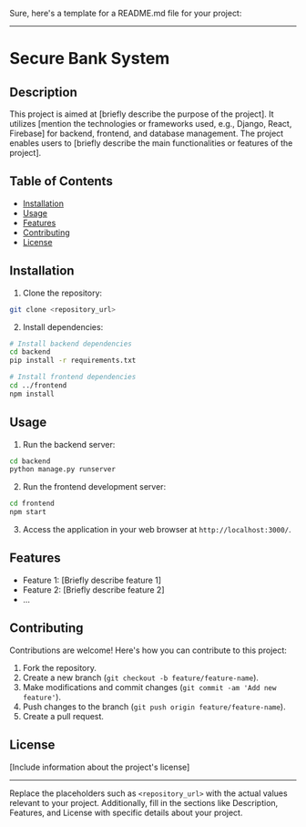 Sure, here's a template for a README.md file for your project:

---

# Secure Bank System

## Description

This project is aimed at [briefly describe the purpose of the project]. It utilizes [mention the technologies or frameworks used, e.g., Django, React, Firebase] for backend, frontend, and database management. The project enables users to [briefly describe the main functionalities or features of the project].

## Table of Contents

- [Installation](#installation)
- [Usage](#usage)
- [Features](#features)
- [Contributing](#contributing)
- [License](#license)

## Installation

1. Clone the repository:

```bash
git clone <repository_url>
```

2. Install dependencies:

```bash
# Install backend dependencies
cd backend
pip install -r requirements.txt

# Install frontend dependencies
cd ../frontend
npm install
```

## Usage

1. Run the backend server:

```bash
cd backend
python manage.py runserver
```

2. Run the frontend development server:

```bash
cd frontend
npm start
```

3. Access the application in your web browser at `http://localhost:3000/`.

## Features

- Feature 1: [Briefly describe feature 1]
- Feature 2: [Briefly describe feature 2]
- ...

## Contributing

Contributions are welcome! Here's how you can contribute to this project:

1. Fork the repository.
2. Create a new branch (`git checkout -b feature/feature-name`).
3. Make modifications and commit changes (`git commit -am 'Add new feature'`).
4. Push changes to the branch (`git push origin feature/feature-name`).
5. Create a pull request.

## License

[Include information about the project's license]

---

Replace the placeholders such as `<repository_url>` with the actual values relevant to your project. Additionally, fill in the sections like Description, Features, and License with specific details about your project.

